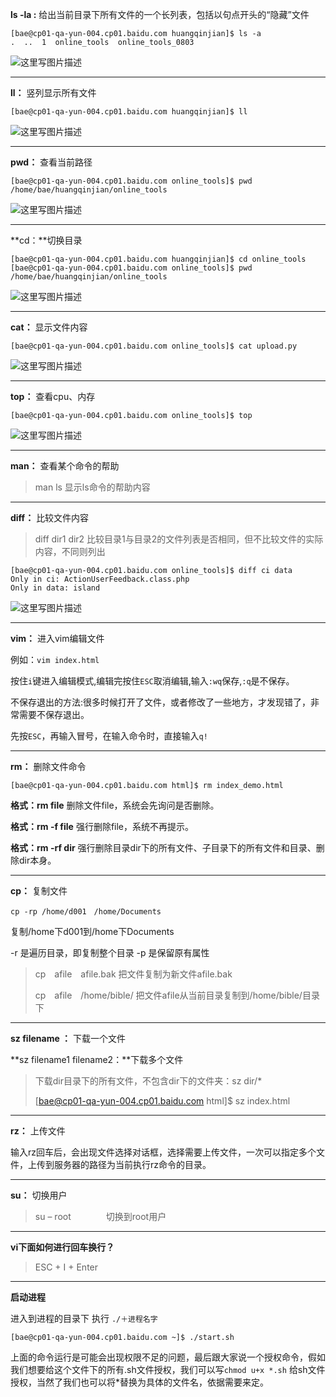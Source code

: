 **ls -la :** 给出当前目录下所有文件的一个长列表，包括以句点开头的“隐藏”文件 

```
[bae@cp01-qa-yun-004.cp01.baidu.com huangqinjian]$ ls -a
.  ..  1  online_tools  online_tools_0803
```

![这里写图片描述](http://img.blog.csdn.net/20170804151206138?watermark/2/text/aHR0cDovL2Jsb2cuY3Nkbi5uZXQvc2luYXRfMzU1MTIyNDU=/font/5a6L5L2T/fontsize/400/fill/I0JBQkFCMA==/dissolve/70/gravity/SouthEast)

---
**ll：** 竖列显示所有文件

```[bae@cp01-qa-yun-004.cp01.baidu.com huangqinjian]$ ll```

![这里写图片描述](http://img.blog.csdn.net/20170804151401272?watermark/2/text/aHR0cDovL2Jsb2cuY3Nkbi5uZXQvc2luYXRfMzU1MTIyNDU=/font/5a6L5L2T/fontsize/400/fill/I0JBQkFCMA==/dissolve/70/gravity/SouthEast)

---

**pwd：** 查看当前路径

```
[bae@cp01-qa-yun-004.cp01.baidu.com online_tools]$ pwd
/home/bae/huangqinjian/online_tools
```

![这里写图片描述](http://img.blog.csdn.net/20170804195119529?watermark/2/text/aHR0cDovL2Jsb2cuY3Nkbi5uZXQvc2luYXRfMzU1MTIyNDU=/font/5a6L5L2T/fontsize/400/fill/I0JBQkFCMA==/dissolve/70/gravity/SouthEast)

---

**cd：**切换目录
```
[bae@cp01-qa-yun-004.cp01.baidu.com huangqinjian]$ cd online_tools
[bae@cp01-qa-yun-004.cp01.baidu.com online_tools]$ pwd
/home/bae/huangqinjian/online_tools
```
![这里写图片描述](http://img.blog.csdn.net/20170804194851257?watermark/2/text/aHR0cDovL2Jsb2cuY3Nkbi5uZXQvc2luYXRfMzU1MTIyNDU=/font/5a6L5L2T/fontsize/400/fill/I0JBQkFCMA==/dissolve/70/gravity/SouthEast)

---

**cat：** 显示文件内容 

```
[bae@cp01-qa-yun-004.cp01.baidu.com online_tools]$ cat upload.py
```

![这里写图片描述](http://img.blog.csdn.net/20170804195306625?watermark/2/text/aHR0cDovL2Jsb2cuY3Nkbi5uZXQvc2luYXRfMzU1MTIyNDU=/font/5a6L5L2T/fontsize/400/fill/I0JBQkFCMA==/dissolve/70/gravity/SouthEast)

---

**top：** 查看cpu、内存

```
[bae@cp01-qa-yun-004.cp01.baidu.com online_tools]$ top
```

![这里写图片描述](http://img.blog.csdn.net/20170804195501309?watermark/2/text/aHR0cDovL2Jsb2cuY3Nkbi5uZXQvc2luYXRfMzU1MTIyNDU=/font/5a6L5L2T/fontsize/400/fill/I0JBQkFCMA==/dissolve/70/gravity/SouthEast)

---

**man：** 查看某个命令的帮助   

> man ls 显示ls命令的帮助内容

---

**diff：** 比较文件内容
  

> diff dir1 dir2 比较目录1与目录2的文件列表是否相同，但不比较文件的实际内容，不同则列出


```
[bae@cp01-qa-yun-004.cp01.baidu.com online_tools]$ diff ci data
Only in ci: ActionUserFeedback.class.php
Only in data: island
```

![这里写图片描述](http://img.blog.csdn.net/20170804195958023?watermark/2/text/aHR0cDovL2Jsb2cuY3Nkbi5uZXQvc2luYXRfMzU1MTIyNDU=/font/5a6L5L2T/fontsize/400/fill/I0JBQkFCMA==/dissolve/70/gravity/SouthEast)

---

**vim：** 进入vim编辑文件

例如：`vim index.html`

按住`i`键进入编辑模式,编辑完按住`ESC`取消编辑,输入`:wq`保存,`:q`是不保存。

不保存退出的方法:很多时候打开了文件，或者修改了一些地方，才发现错了，非常需要不保存退出。

先按`ESC`，再输入冒号，在输入命令时，直接输入`q!`

---

**rm：** 删除文件命令
```
[bae@cp01-qa-yun-004.cp01.baidu.com html]$ rm index_demo.html
```
**格式：rm file**
删除文件file，系统会先询问是否删除。

**格式：rm -f file**
强行删除file，系统不再提示。

**格式：rm -rf dir**
强行删除目录dir下的所有文件、子目录下的所有文件和目录、删除dir本身。

---

**cp：** 复制文件
```
cp -rp /home/d001　/home/Documents
```

复制/home下d001到/home下Documents

-r 是遍历目录，即复制整个目录
-p 是保留原有属性

> cp　afile　afile.bak    把文件复制为新文件afile.bak
> 
> cp　afile　/home/bible/ 把文件afile从当前目录复制到/home/bible/目录下

---

**sz filename ：** 下载一个文件

**sz filename1 filename2：**下载多个文件

> 下载dir目录下的所有文件，不包含dir下的文件夹：sz dir/*
> 
> [bae@cp01-qa-yun-004.cp01.baidu.com html]$ sz index.html

---

**rz：** 上传文件

输入rz回车后，会出现文件选择对话框，选择需要上传文件，一次可以指定多个文件，上传到服务器的路径为当前执行rz命令的目录。

---

**su：** 切换用户     

> su – root　　　　切换到root用户

---

**vi下面如何进行回车换行？**

> ESC + I + Enter

---

**启动进程**

进入到进程的目录下 执行 `./＋进程名字`

```
[bae@cp01-qa-yun-004.cp01.baidu.com ~]$ ./start.sh
```
上面的命令运行是可能会出现权限不足的问题，最后跟大家说一个授权命令，假如我们想要给这个文件下的所有.sh文件授权，我们可以写`chmod u+x *.sh` 给sh文件授权，当然了我们也可以将*替换为具体的文件名，依据需要来定。
